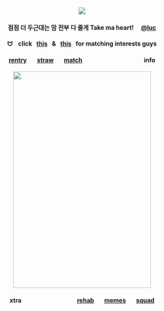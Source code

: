 <div id="text" align="center">
⠀⠀⠀
⠀⠀⠀⠀⠀⠀⠀⠀

<div id="text" align="center">

![](https://komarev.com/ghpvc/?username=destroy-boys&style=plastic&color=000000&label=_Ptian_&base=1000)
<div id="text" align="center">

#### 점점 더 두근대는 맘 전부 다 줄게 Take ma heart! ⠀ [@luc](https://github.com/5atoru)  
#### ᗢ⠀ click⠀[this](https://bato.si/u/2604966-otakurot/info)⠀&⠀[this](https://rentry.co/leiri)⠀for matching interests guys
#### [rentry](https://rentry.co/tjkn) ⠀⠀[straw](https://4megz.straw.page) ⠀⠀[match](https://rentry.co/nwjns)   ⠀⠀⠀⠀ ⠀ ⠀  ⠀⠀⠀⠀  ⠀⠀ info

<div id="header" align="center">

<img src=https://i.postimg.cc/pVGFJZwB/Untitled97-20250831225537.jpg width="320" height="500">

#### xtra⠀ ⠀ ⠀⠀⠀⠀ ⠀ ⠀⠀⠀ ⠀[rehab](https://github.com/pt-awards) ⠀⠀[memes](https://github.com/destroy-boys) ⠀⠀[squad](https://github.com/polysquad)

⠀⠀⠀⠀⠀⠀

